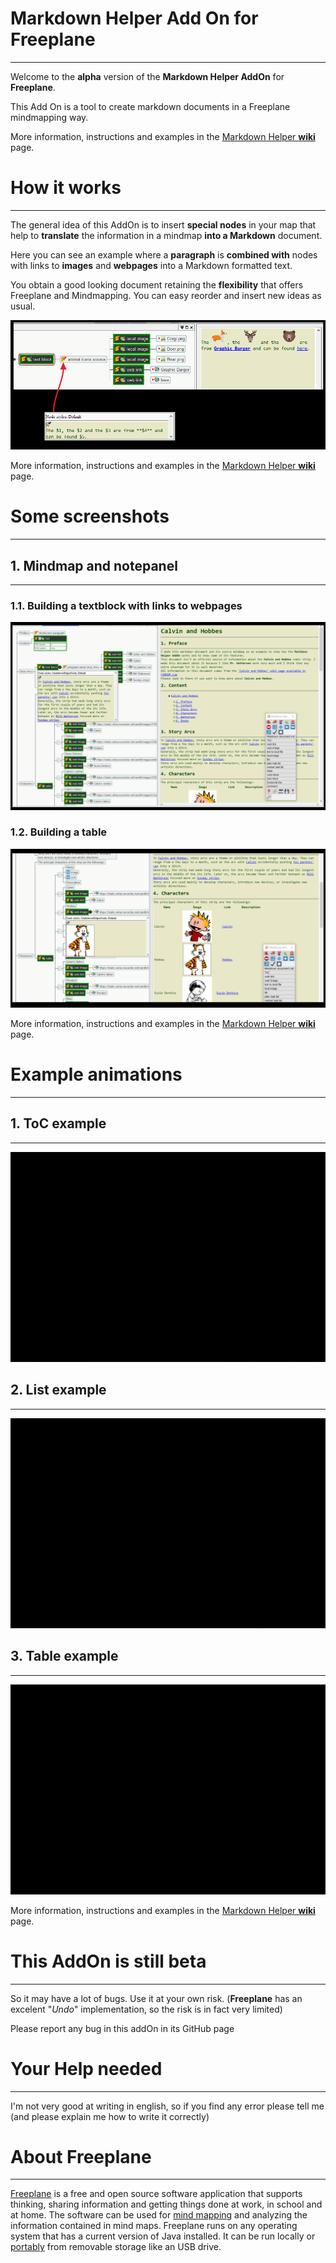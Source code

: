 # Markdown Helper Add On for Freeplane

-----

Welcome to the **alpha** version of the **Markdown Helper AddOn** for **Freeplane**.

This Add On is a tool to create markdown documents in a Freeplane mindmapping way.

More information, instructions and examples in the [Markdown Helper **wiki**](https://github.com/EdoFro/Freeplane_MarkdownHelper/wiki) page.

# How it works

-----

The general idea of this AddOn is to insert **special nodes** in your map that help to **translate** the information in a mindmap **into a Markdown** document.

Here you can see an example where a **paragraph** is **combined with** nodes with links to **images** and **webpages** into a Markdown formatted text.

You obtain a good looking document retaining the **flexibility** that offers Freeplane and Mindmapping. You can easy reorder and insert new ideas as usual.

![textBlock  01.png](resources/Examples/textBlock%20%2001.png)

More information, instructions and examples in the [Markdown Helper **wiki**](https://github.com/EdoFro/Freeplane_MarkdownHelper/wiki) page.

# Some screenshots

-----

## 1. Mindmap and notepanel

-----

### 1.1. Building a textblock with links to webpages

![Calvin02.png](resources/Examples/Calvin02.png)

### 1.2. Building a table

![Calvin01.png](resources/Examples/Calvin01.png)

More information, instructions and examples in the [Markdown Helper **wiki**](https://github.com/EdoFro/Freeplane_MarkdownHelper/wiki) page.

# Example animations

-----

## 1. ToC example

-----

![MDHnodes-TOC.gif](resources/Examples/MDHnodes-TOC.gif)

## 2. List example

-----

![MDHnodes-Lists.gif](resources/Examples/MDHnodes-Lists.gif)

## 3. Table example

-----

![MDHnodes-Table.gif](resources/Examples/MDHnodes-Table.gif)

More information, instructions and examples in the [Markdown Helper **wiki**](https://github.com/EdoFro/Freeplane_MarkdownHelper/wiki) page.

# This AddOn is still beta

-----

So it may have a lot of bugs. Use it at your own risk. (**Freeplane** has an excelent "*Undo*" implementation, so the risk is in fact very limited)

Please report any bug in this addOn in its GitHub page

# Your Help needed

-----

I'm not very good at writing in english, so if you find any error please tell me (and please explain me how to write it correctly)

# About Freeplane

-----

[Freeplane](https://www.freeplane.org/wiki/index.php/Home) is a free and open source software application that supports thinking, sharing information and getting things done at work, in school and at home. The software can be used for [mind mapping](https://secure.wikimedia.org/wikipedia/en/wiki/Mind_map) and analyzing the information contained in mind maps. Freeplane runs on any operating system that has a current version of Java installed. It can be run locally or [portably](https://en.wikipedia.org/wiki/Portable_application) from removable storage like an USB drive.

